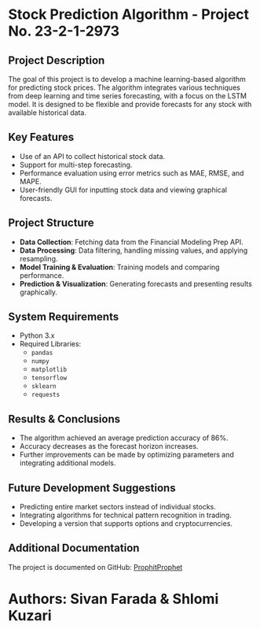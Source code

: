# Stock Prediction Algorithm - Project No. 23-2-1-2973

## Project Description

The goal of this project is to develop a machine learning-based algorithm for predicting stock prices. The algorithm integrates various techniques from deep learning and time series forecasting, with a focus on the LSTM model. It is designed to be flexible and provide forecasts for any stock with available historical data.

## Key Features
- Use of an API to collect historical stock data.
- Support for multi-step forecasting.
- Performance evaluation using error metrics such as MAE, RMSE, and MAPE.
- User-friendly GUI for inputting stock data and viewing graphical forecasts.

## Project Structure
- **Data Collection**: Fetching data from the Financial Modeling Prep API.
- **Data Processing**: Data filtering, handling missing values, and applying resampling.
- **Model Training & Evaluation**: Training models and comparing performance.
- **Prediction & Visualization**: Generating forecasts and presenting results graphically.

## System Requirements
- Python 3.x
- Required Libraries:
  - `pandas`
  - `numpy`
  - `matplotlib`
  - `tensorflow`
  - `sklearn`
  - `requests`

## Results & Conclusions
- The algorithm achieved an average prediction accuracy of 86%.
- Accuracy decreases as the forecast horizon increases.
- Further improvements can be made by optimizing parameters and integrating additional models.

## Future Development Suggestions
- Predicting entire market sectors instead of individual stocks.
- Integrating algorithms for technical pattern recognition in trading.
- Developing a version that supports options and cryptocurrencies.

## Additional Documentation
The project is documented on GitHub: [ProphitProphet](https://github.com/sivanf8/ProphitProphet)

# Authors: Sivan Farada & Shlomi Kuzari
